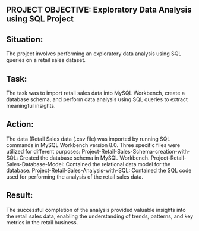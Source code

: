 PROJECT OBJECTIVE: Exploratory Data Analysis using SQL Project
--------------------------------------------------------------
Situation:
--------------
The project involves performing an exploratory data analysis using SQL queries on a retail sales dataset.

Task:
---------
The task was to import retail sales data into MySQL Workbench, create a database schema, and perform data analysis using SQL queries to extract meaningful insights.

Action:
-----------
The data (Retail Sales data (.csv file) was imported by running SQL commands in MySQL Workbench version 8.0.
Three specific files were utilized for different purposes:
Project-Retail-Sales-Schema-creation-with-SQL: Created the database schema in MySQL Workbench.
Project-Retail-Sales-Database-Model: Contained the relational data model for the database.
Project-Retail-Sales-Analysis-with-SQL: Contained the SQL code used for performing the analysis of the retail sales data.

Result:
-----------
The successful completion of the analysis provided valuable insights into the retail sales data, enabling the understanding of trends, patterns, and key metrics in the retail business.

